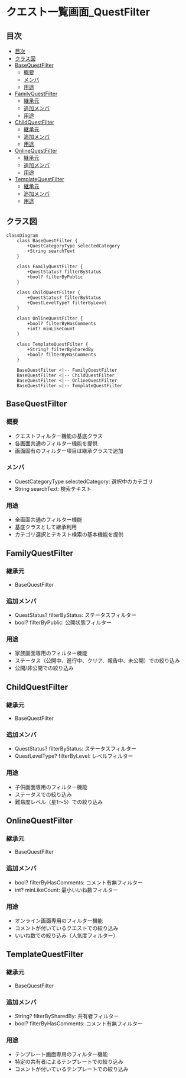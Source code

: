 # クエスト一覧画面_QuestFilter

## 目次
- [目次](#目次)
- [クラス図](#クラス図)
- [BaseQuestFilter](#basequestfilter)
  - [概要](#概要)
  - [メンバ](#メンバ)
  - [用途](#用途)
- [FamilyQuestFilter](#familyquestfilter)
  - [継承元](#継承元)
  - [追加メンバ](#追加メンバ)
  - [用途](#用途-1)
- [ChildQuestFilter](#childquestfilter)
  - [継承元](#継承元-1)
  - [追加メンバ](#追加メンバ-1)
  - [用途](#用途-2)
- [OnlineQuestFilter](#onlinequestfilter)
  - [継承元](#継承元-2)
  - [追加メンバ](#追加メンバ-2)
  - [用途](#用途-3)
- [TemplateQuestFilter](#templatequestfilter)
  - [継承元](#継承元-3)
  - [追加メンバ](#追加メンバ-3)
  - [用途](#用途-4)

## クラス図
```mermaid
classDiagram
    class BaseQuestFilter {
        +QuestCategoryType selectedCategory
        +String searchText
    }
    
    class FamilyQuestFilter {
        +QuestStatus? filterByStatus
        +bool? filterByPublic
    }
    
    class ChildQuestFilter {
        +QuestStatus? filterByStatus
        +QuestLevelType? filterByLevel
    }
    
    class OnlineQuestFilter {
        +bool? filterByHasComments
        +int? minLikeCount
    }
    
    class TemplateQuestFilter {
        +String? filterBySharedBy
        +bool? filterByHasComments
    }
    
    BaseQuestFilter <|-- FamilyQuestFilter
    BaseQuestFilter <|-- ChildQuestFilter
    BaseQuestFilter <|-- OnlineQuestFilter
    BaseQuestFilter <|-- TemplateQuestFilter
```

## BaseQuestFilter
### 概要
- クエストフィルター機能の基底クラス
- 各画面共通のフィルター機能を提供
- 画面固有のフィルター項目は継承クラスで追加

### メンバ
- QuestCategoryType selectedCategory: 選択中のカテゴリ
- String searchText: 検索テキスト

### 用途
- 全画面共通のフィルター機能
- 基底クラスとして継承利用
- カテゴリ選択とテキスト検索の基本機能を提供

## FamilyQuestFilter
### 継承元
- BaseQuestFilter

### 追加メンバ
- QuestStatus? filterByStatus: ステータスフィルター
- bool? filterByPublic: 公開状態フィルター

### 用途
- 家族画面専用のフィルター機能
- ステータス（公開中、進行中、クリア、報告中、未公開）での絞り込み
- 公開/非公開での絞り込み

## ChildQuestFilter
### 継承元
- BaseQuestFilter

### 追加メンバ
- QuestStatus? filterByStatus: ステータスフィルター
- QuestLevelType? filterByLevel: レベルフィルター

### 用途
- 子供画面専用のフィルター機能
- ステータスでの絞り込み
- 難易度レベル（星1〜5）での絞り込み

## OnlineQuestFilter
### 継承元
- BaseQuestFilter

### 追加メンバ
- bool? filterByHasComments: コメント有無フィルター
- int? minLikeCount: 最小いいね数フィルター

### 用途
- オンライン画面専用のフィルター機能
- コメントが付いているクエストでの絞り込み
- いいね数での絞り込み（人気度フィルター）

## TemplateQuestFilter
### 継承元
- BaseQuestFilter

### 追加メンバ
- String? filterBySharedBy: 共有者フィルター
- bool? filterByHasComments: コメント有無フィルター

### 用途
- テンプレート画面専用のフィルター機能
- 特定の共有者によるテンプレートでの絞り込み
- コメントが付いているテンプレートでの絞り込み
